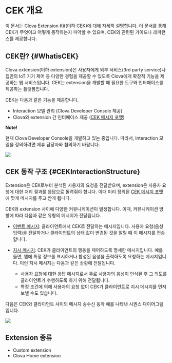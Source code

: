 # CEK 개요
이 문서는 Clova Extension Kit(이하 CEK)에 대해 자세히 설명합니다. 이 문서를 통해 CEK가 무엇이고 어떻게 동작하는지 파악할 수 있으며, CEK와 관련된 가이드나 레퍼런스를 제공합니다.

## CEK란? {#WhatisCEK}
Clova extension(이하 extension)은 사용자에게 외부 서비스(3rd party service)나 집안의 IoT 기기 제어 등 다양한 경험을 제공할 수 있도록 Clova에게 확장적 기능을 제공하는 웹 서비스입니다. CEK는 extension을 개발할 때 필요한 도구와 인터페이스를 제공하는 플랫폼입니다.

CEK는 다음과 같은 기능을 제공합니다.
* Interaction 모델 관리 (Clova Developer Console 제공)
* Clova와 extension 간 인터페이스 제공 ([CEK 메시지 포맷](/CEK/References/CEK_Message_Format.md))

<div class="note">
  <p><strong>Note!</strong></p>
  <p>현재 Clova Developer Console을 개발하고 있는 중입니다. 따라서, Interaction 모델을 정의하려면 제휴 담당자와 협의하기 바랍니다.</p>
</div>

![](/CEK/Resources/Images/CEK_Interaction_Structure.png)

## CEK 동작 구조 {#CEKInteractionStructure}
Extension은 CEK로부터 분석된 사용자의 요청을 전달받으며, extension은 사용자 요청에 대한 처리 결과를 응답으로 돌려줘야 합니다. 이때 미리 정의된 [CEK 메시지 포맷](/CEK/References/CEK_Message_Format.md)에 맞게 메시지를 주고 받게 됩니다.

CEK와 extension 사이에 다양한 커뮤니케이션이 발생합니다. 이때, 커뮤니케이션 방향에 따라 다음과 같은 유형의 메시지가 전달됩니다.







* [이벤트 메시지](/CEK/References/CEK_Message_Format.md#Event): 클라이언트에서 CEK로 전달하는 메시지입니다. 사용자 요청(음성 입력)을 전달하거나 클라이언트의 상태 값이 변경된 것을 알릴 때 이 메시지를 전송합니다.

* [지시 메시지](/CEK/References/CEK_Message_Format.md#Directive): CEK가 클라이언트의 행동을 제어하도록 명세한 메시지입니다. 예를 들면, 앱에 특정 정보를 표시하거나 합성된 음성을 출력하도록 요청하는 메시지입니다. 이런 지시 메시지는 다음과 같은 상황에 전달됩니다.
    * 사용자 요청에 대한 응답 메시지로서 주로 사용자의 음성이 인식된 후 그 의도를 클라이언트가 수행하도록 하기 위해 전달됩니다.
    * 특정 조건에 의해 사용자의 요청 없이 CEK가 클라이언트로 지시 메시지를 먼저 보낼 수도 있습니다.

다음은 CEK와 클라이언트 사이의 메시지 송수신 동작 예를 나타낸 시퀀스 다이어그램입니다.

![](/CEK/Resources/Images/CEK_Interaction_Example_in_Sequence_Diagram.png)

## Extension 종류


* Custom extension
* Clova Home extension
